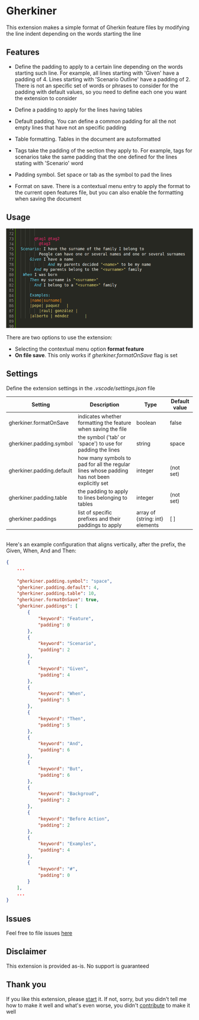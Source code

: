 # Gherkiner

This extension makes a simple format of Gherkin feature files by modifying the line indent depending on the words starting the line

## Features

 * Define the padding to apply to a certain line depending on the words starting such line. For example, all lines starting with 'Given' have a padding of 4. Lines starting with 'Scenario Outline' have a padding of 2. There is not an specific set of words or phrases to consider for the padding with default values, so you need to define each one you want the extension to consider

 * Define a padding to apply for the lines having tables
 
 * Default padding. You can define a common padding for all the not empty lines that have not an specific padding

 * Table formatting. Tables in the document are autoformatted

 * Tags take the padding of the section they apply to. For example, tags for scenarios take the same padding that the one defined for the lines stating with 'Scenario' word

 * Padding symbol. Set space or tab as the symbol to pad the lines

 * Format on save. There is a contextual menu entry to apply the format to the current open features file, but you can also enable the formatting when saving the document

## Usage

![Example](assets/gherkiner.gif)

There are two options to use the extension:
 + Selecting the contextual menu option **format feature**
 + **On file save**. This only works if _gherkiner.formatOnSave_ flag is set

## Settings

Define the extension settings in the _.vscode/settings.json_ file

| Setting | Description | Type |Default value |
|---------|-------------|------|---------------|
| gherkiner.formatOnSave | indicates whether formatting the feature when saving the file | boolean | false |
| gherkiner.padding.symbol | the symbol ('tab' or 'space') to use for padding the lines | string | space |
| gherkiner.padding.default | how many symbols to pad for all the regular lines whose padding has not been explicitly set | integer | (not set) |
| gherkiner.padding.table | the padding to apply to lines belonging to tables | integer | (not set) |
| gherkiner.paddings | list of specific prefixes and their paddings to apply | array of {string: int} elements | [ ] |

<br/>
Here's an example configuration that aligns vertically, after the prefix, the Given, When, And and Then:

```json
{
    ...

    "gherkiner.padding.symbol": "space",
    "gherkiner.padding.default": 4,
    "gherkiner.padding.table": 10,
    "gherkiner.formatOnSave": true,
    "gherkiner.paddings": [
        {
            "keyword": "Feature",
            "padding": 0
        },
        {
            "keyword": "Scenario",
            "padding": 2
        },
        {
            "keyword": "Given",
            "padding": 4
        },
        {
            "keyword": "When",
            "padding": 5
        },
        {
            "keyword": "Then",
            "padding": 5
        },
        {
            "keyword": "And",
            "padding": 6
        },
        {
            "keyword": "But",
            "padding": 6
        },
        {
            "keyword": "Backgroud",
            "padding": 2
        },
        {
            "keyword": "Before Action",
            "padding": 2
        },
        {
            "keyword": "Examples",
            "padding": 4
        },
        {
            "keyword": "#",
            "padding": 0
        }
    ],
    ...
}
```

## Issues

Feel free to file issues [here](https://github.com/rmescandon/gherkiner/issues)

## Disclaimer

This extension is provided as-is. No support is guaranteed

## Thank you

If you like this extension, please [start](https://github.com/rmescandon/gherkiner/stargazers) it. If not, sorry, but you didn't tell me how to make it well and what's even worse, you didn't [contribute](https://github.com/rmescandon/gherkiner/pulls) to make it well
